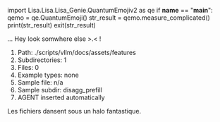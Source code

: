 
import Lisa.Lisa.Lisa_Genie.QuantumEmojiv2 as qe
if __name__ == "__main__":
  qemo = qe.QuantumEmoji()
  str_result = qemo.measure_complicated()
  print(str_result)
  exit(str_result)

... Hey look somwhere else >.< !

1. Path: ./scripts/vllm/docs/assets/features
2. Subdirectories: 1
3. Files: 0
4. Example types: none
5. Sample file: n/a
6. Sample subdir: disagg_prefill
7. AGENT inserted automatically

Les fichiers dansent sous un halo fantastique.
